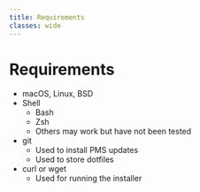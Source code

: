 ```yaml
---
title: Requirements
classes: wide
---
```


# Requirements

* macOS, Linux, BSD
* Shell
  * Bash
  * Zsh
  * Others may work but have not been tested
* git
  * Used to install PMS updates
  * Used to store dotfiles
* curl or wget
  * Used for running the installer
